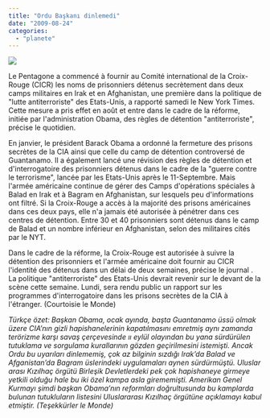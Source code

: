 ```yaml
---
title: "Ordu Başkanı dinlemedi"
date: "2009-08-24"
categories: 
  - "planete"
---
```


![](/uploads/image/troopsdm0803_468x432.jpg)

Le Pentagone a commencé à fournir au Comité international de la Croix-Rouge (CICR) les noms de prisonniers détenus secrètement dans deux camps militaires en Irak et en Afghanistan, une première dans la politique de "lutte antiterroriste" des Etats-Unis, a rapporté samedi le New York Times. Cette mesure a pris effet en août et entre dans le cadre de la réforme, initiée par l'administration Obama, des règles de détention "antiterroriste", précise le quotidien.

En janvier, le président Barack Obama a ordonné la fermeture des prisons secrètes de la CIA ainsi que celle du camp de détention controversé de Guantanamo. Il a également lancé une révision des règles de détention et d'interrogatoire des prisonniers détenus dans le cadre de la "guerre contre le terrorisme", lancée par les Etats-Unis après le 11-Septembre. Mais l'armée américaine continue de gérer des Camps d'opérations spéciales à Balad en Irak et à Bagram en Afghanistan, sur lesquels peu d'informations ont filtré. Si la Croix-Rouge a accès à la majorité des prisons américaines dans ces deux pays, elle n'a jamais été autorisée à pénétrer dans ces centres de détention. Entre 30 et 40 prisonniers sont détenus dans le camp de Balad et un nombre inférieur en Afghanistan, selon des militaires cités par le NYT.

Dans le cadre de la réforme, la Croix-Rouge est autorisée à suivre la détention des prisonniers et l'armée américaine doit fournir au CICR l'identité des détenus dans un délai de deux semaines, précise le journal . La politique "antiterroriste" des Etats-Unis devrait revenir sur le devant de la scène cette semaine. Lundi, sera rendu public un rapport sur les programmes d'interrogatoire dans les prisons secrètes de la CIA à l'étranger. (Courtoisie le Monde)

_Türkçe özet: Başkan Obama, ocak ayında, başta Guantanamo üssü olmak üzere CIA’nın gizli hapishanelerinin kapatılmasını emretmiş aynı zamanda terörizme karşı savaş çerçevesinde ıı eylül olayından bu yana sürdürülen tutuklama ve sorgulama kurallarının gözden geçirilmesini istemişti. Ancak Ordu bu uyarıları dinlememiş, çok az bilginin sızdığı Irak’da Balad ve Afganistan’da Bagram üslerindeki uygulamaları aynen sürdürmüştü. Uluslar arası Kızılhaç örgütü Birleşik Devletlerdeki pek çok hapishaneye girmeye yetkili olduğu hale bu iki özel kampa asla girememişti. Amerikan Genel Kurmayı şimdi başkan Obama’nın reformları doğrultusunda bu kamplarda bulunan tutukluların listesini Uluslararası Kızılhaç örgütüne açıklamayı kabul etmiştir. (Teşekkürler le Monde)_
